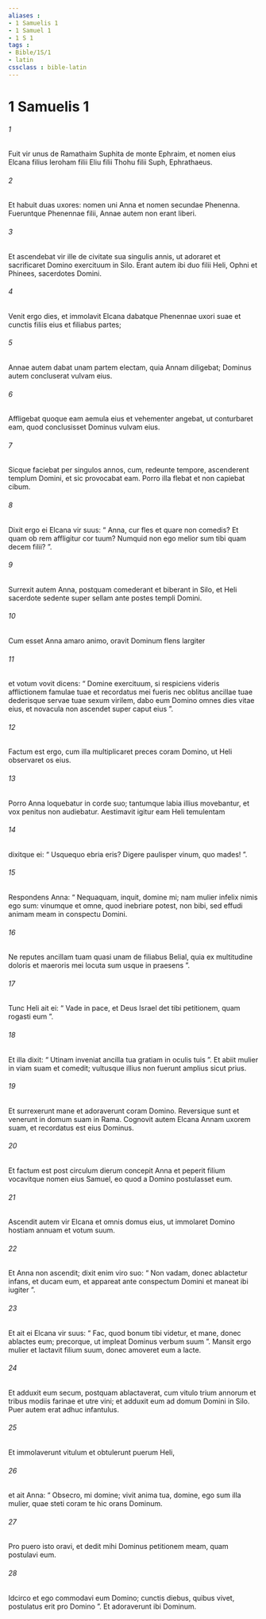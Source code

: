```yaml
---
aliases : 
- 1 Samuelis 1
- 1 Samuel 1
- 1 S 1
tags : 
- Bible/1S/1
- latin
cssclass : bible-latin
---
```


# 1 Samuelis 1

###### 1
Fuit vir unus de Ramathaim Suphita de monte Ephraim, et nomen eius Elcana filius Ieroham filii Eliu filii Thohu filii Suph, Ephrathaeus. 
###### 2
Et habuit duas uxores: nomen uni Anna et nomen secundae Phenenna. Fueruntque Phenennae filii, Annae autem non erant liberi.
###### 3
Et ascendebat vir ille de civitate sua singulis annis, ut adoraret et sacrificaret Domino exercituum in Silo. Erant autem ibi duo filii Heli, Ophni et Phinees, sacerdotes Domini.
###### 4
Venit ergo dies, et immolavit Elcana dabatque Phenennae uxori suae et cunctis filiis eius et filiabus partes; 
###### 5
Annae autem dabat unam partem electam, quia Annam diligebat; Dominus autem concluserat vulvam eius. 
###### 6
Affligebat quoque eam aemula eius et vehementer angebat, ut conturbaret eam, quod conclusisset Dominus vulvam eius. 
###### 7
Sicque faciebat per singulos annos, cum, redeunte tempore, ascenderent templum Domini, et sic provocabat eam. Porro illa flebat et non capiebat cibum. 
###### 8
Dixit ergo ei Elcana vir suus: “ Anna, cur fles et quare non comedis? Et quam ob rem affligitur cor tuum? Numquid non ego melior sum tibi quam decem filii? ”.
###### 9
Surrexit autem Anna, postquam comederant et biberant in Silo, et Heli sacerdote sedente super sellam ante postes templi Domini. 
###### 10
Cum esset Anna amaro animo, oravit Dominum flens largiter 
###### 11
et votum vovit dicens: “ Domine exercituum, si respiciens videris afflictionem famulae tuae et recordatus mei fueris nec oblitus ancillae tuae dederisque servae tuae sexum virilem, dabo eum Domino omnes dies vitae eius, et novacula non ascendet super caput eius ”.
###### 12
Factum est ergo, cum illa multiplicaret preces coram Domino, ut Heli observaret os eius. 
###### 13
Porro Anna loquebatur in corde suo; tantumque labia illius movebantur, et vox penitus non audiebatur. Aestimavit igitur eam Heli temulentam 
###### 14
dixitque ei: “ Usquequo ebria eris? Digere paulisper vinum, quo mades! ”. 
###### 15
Respondens Anna: “ Nequaquam, inquit, domine mi; nam mulier infelix nimis ego sum: vinumque et omne, quod inebriare potest, non bibi, sed effudi animam meam in conspectu Domini. 
###### 16
Ne reputes ancillam tuam quasi unam de filiabus Belial, quia ex multitudine doloris et maeroris mei locuta sum usque in praesens ”. 
###### 17
Tunc Heli ait ei: “ Vade in pace, et Deus Israel det tibi petitionem, quam rogasti eum ”. 
###### 18
Et illa dixit: “ Utinam inveniat ancilla tua gratiam in oculis tuis ”. Et abiit mulier in viam suam et comedit; vultusque illius non fuerunt amplius sicut prius. 
###### 19
Et surrexerunt mane et adoraverunt coram Domino. Reversique sunt et venerunt in domum suam in Rama. Cognovit autem Elcana Annam uxorem suam, et recordatus est eius Dominus. 
###### 20
Et factum est post circulum dierum concepit Anna et peperit filium vocavitque nomen eius Samuel, eo quod a Domino postulasset eum.
###### 21
Ascendit autem vir Elcana et omnis domus eius, ut immolaret Domino hostiam annuam et votum suum. 
###### 22
Et Anna non ascendit; dixit enim viro suo: “ Non vadam, donec ablactetur infans, et ducam eum, et appareat ante conspectum Domini et maneat ibi iugiter ”. 
###### 23
Et ait ei Elcana vir suus: “ Fac, quod bonum tibi videtur, et mane, donec ablactes eum; precorque, ut impleat Dominus verbum suum ”. Mansit ergo mulier et lactavit filium suum, donec amoveret eum a lacte.
###### 24
Et adduxit eum secum, postquam ablactaverat, cum vitulo trium annorum et tribus modiis farinae et utre vini; et adduxit eum ad domum Domini in Silo. Puer autem erat adhuc infantulus. 
###### 25
Et immolaverunt vitulum et obtulerunt puerum Heli, 
###### 26
et ait Anna: “ Obsecro, mi domine; vivit anima tua, domine, ego sum illa mulier, quae steti coram te hic orans Dominum. 
###### 27
Pro puero isto oravi, et dedit mihi Dominus petitionem meam, quam postulavi eum. 
###### 28
Idcirco et ego commodavi eum Domino; cunctis diebus, quibus vivet, postulatus erit pro Domino ”. Et adoraverunt ibi Dominum.
